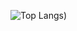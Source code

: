 ![Top Langs](https://github-readme-stats.vercel.app/api/top-langs/?username=hdhsoos&layout=compact))

<!--
**hdhsoos/hdhsoos** is a ✨ _special_ ✨ repository because its `README.md` (this file) appears on your GitHub profile.

Here are some ideas to get you started:

- 🔭 I’m currently working on ...
- 🌱 I’m currently learning ...
- 👯 I’m looking to collaborate on ...
- 🤔 I’m looking for help with ... FINDING A JOB
- 💬 Ask me about ...
- 📫 How to reach me: ...
- 😄 Pronouns: ...
- ⚡ Fun fact: ...
-->
